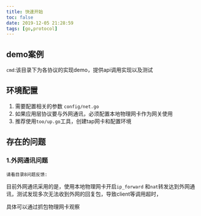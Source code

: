 ```yaml
---
title: 快速开始
toc: false
date: 2019-12-05 21:28:59
tags: [go,protocol]
---
```


## demo案例
`cmd`:该目录下为各协议的实现demo，提供api调用实现以及测试


## 环境配置
1. 需要配置相关的参数 `config/net.go`
2. 如果应用层协议要与外网通讯，必须配置本地物理网卡作为网关使用
3. 推荐使用`too/up.go`工具，创建tap网卡和配置环境

## 存在的问题
### 1.外网通讯问题
`请看目录8问题反馈:`

目前外网通讯采用的是，使用本地物理网卡开启`ip_forward` 和`nat`转发达到外网通讯，测试发现多次无法收到外网的回复包，导致client等调用超时，

具体可以通过抓包物理网卡观察

